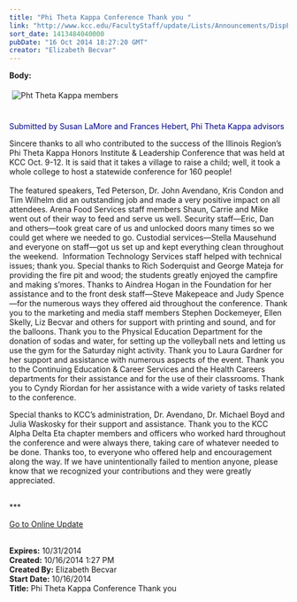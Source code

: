 ```yaml
---
title: "Phi Theta Kappa Conference Thank you "
link: "http://www.kcc.edu/FacultyStaff/update/Lists/Announcements/DispForm.aspx?ID=1677"
sort_date: 1413484040000
pubDate: "16 Oct 2014 18:27:20 GMT"
creator: "Elizabeth Becvar"
---
```


<div><b>Body:</b> <div class="ExternalClassA284F3CF89D04B16BEC2B27FB18C86C5"><p>​<img alt="Pht Theta Kappa members" src="/SiteCollectionImages/ptkgroup.jpg" style="margin:5px" /><br /><br /><br /><span style="color:darkblue">Submitted by </span><span style="color:darkblue">Susan LaMore and Frances Hebert, Phi Theta Kappa advisors</span></p>
<p>Sincere thanks to all who contributed to the success of the Illinois Region’s Phi Theta Kappa Honors Institute &amp; Leadership Conference that was held at KCC Oct. 9-12. It is said that it takes a village to raise a child; well, it took a whole college to host a statewide conference for 160 people!<br /><br />The featured speakers, Ted Peterson, Dr. John Avendano, Kris Condon and Tim Wilhelm did an outstanding job and made a very positive impact on all attendees. Arena Food Services staff members Shaun, Carrie and Mike went out of their way to feed and serve us well. Security staff—Eric, Dan and others—took great care of us and unlocked doors many times so we could get where we needed to go. Custodial services—Stella Mausehund and everyone on staff—got us set up and kept everything clean throughout the weekend.  Information Technology Services staff helped with technical issues; thank you. Special thanks to Rich Soderquist and George Mateja for providing the fire pit and wood; the students greatly enjoyed the campfire and making s’mores. Thanks to Aindrea Hogan in the Foundation for her assistance and to the front desk staff—Steve Makepeace and Judy Spence—for the numerous ways they offered aid throughout the conference. Thank you to the marketing and media staff members Stephen Dockemeyer, Ellen Skelly, Liz Becvar and others for support with printing and sound, and for the balloons. Thank you to the Physical Education Department for the donation of sodas and water, for setting up the volleyball nets and letting us use the gym for the Saturday night activity. Thank you to Laura Gardner for her support and assistance with numerous aspects of the event. Thank you to the Continuing Education &amp; Career Services and the Health Careers departments for their assistance and for the use of their classrooms. Thank you to Cyndy Riordan for her assistance with a wide variety of tasks related to the conference.</p>
<p>Special thanks to KCC’s administration, Dr. Avendano, Dr. Michael Boyd and Julia Waskosky for their support and assistance. Thank you to the KCC Alpha Delta Eta chapter members and officers who worked hard throughout the conference and were always there, taking care of whatever needed to be done. Thanks too, to everyone who offered help and encouragement along the way. If we have unintentionally failed to mention anyone, please know that we recognized your contributions and they were greatly appreciated.<br /><br /></p>
<p>***</p>
<p><a href="/FacultyStaff/update/Pages/dailyupdate.aspx">Go to Online Update</a><br /><br /></p></div></div>
<div><b>Expires:</b> 10/31/2014</div>
<div><b>Created:</b> 10/16/2014 1:27 PM</div>
<div><b>Created By:</b> Elizabeth Becvar</div>
<div><b>Start Date:</b> 10/16/2014</div>
<div><b>Title:</b> Phi Theta Kappa Conference Thank you </div>
